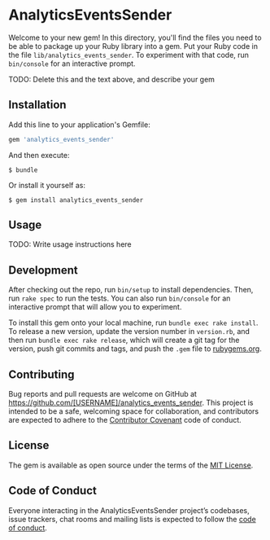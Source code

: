 # AnalyticsEventsSender

Welcome to your new gem! In this directory, you'll find the files you need to be able to package up your Ruby library into a gem. Put your Ruby code in the file `lib/analytics_events_sender`. To experiment with that code, run `bin/console` for an interactive prompt.

TODO: Delete this and the text above, and describe your gem

## Installation

Add this line to your application's Gemfile:

```ruby
gem 'analytics_events_sender'
```

And then execute:

    $ bundle

Or install it yourself as:

    $ gem install analytics_events_sender

## Usage

TODO: Write usage instructions here

## Development

After checking out the repo, run `bin/setup` to install dependencies. Then, run `rake spec` to run the tests. You can also run `bin/console` for an interactive prompt that will allow you to experiment.

To install this gem onto your local machine, run `bundle exec rake install`. To release a new version, update the version number in `version.rb`, and then run `bundle exec rake release`, which will create a git tag for the version, push git commits and tags, and push the `.gem` file to [rubygems.org](https://rubygems.org).

## Contributing

Bug reports and pull requests are welcome on GitHub at https://github.com/[USERNAME]/analytics_events_sender. This project is intended to be a safe, welcoming space for collaboration, and contributors are expected to adhere to the [Contributor Covenant](http://contributor-covenant.org) code of conduct.

## License

The gem is available as open source under the terms of the [MIT License](https://opensource.org/licenses/MIT).

## Code of Conduct

Everyone interacting in the AnalyticsEventsSender project’s codebases, issue trackers, chat rooms and mailing lists is expected to follow the [code of conduct](https://github.com/[USERNAME]/analytics_events_sender/blob/master/CODE_OF_CONDUCT.md).
